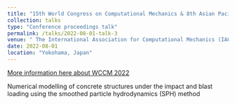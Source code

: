 ```yaml
---
title: "15th World Congress on Computational Mechanics & 8th Asian Pacific Congress on Computational Mechanics (WCCM-APCOM 2022 )"
collection: talks
type: "Conference proceedings talk"
permalink: /talks/2022-08-01-talk-3
venue: " The International Association for Computational Mechanics (IACM)"
date: 2022-08-01
location: "Yokohama, Japan"
---
```


[More information here about WCCM 2022](https://www.wccm2022.org/index.html)

Numerical modelling of concrete structures under the impact and blast loading using the smoothed particle hydrodynamics (SPH) method
